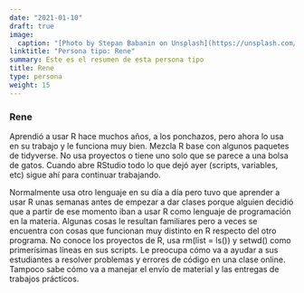 ```yaml
---
date: "2021-01-10"
draft: true
image:
  caption: "[Photo by Stepan Babanin on Unsplash](https://unsplash.com/photos/kx6fpBOm-ss)"
linktitle: "Persona tipo: Rene"
summary: Este es el resumen de esta persona tipo
title: Rene
type: persona
weight: 15
---
```


### Rene

Aprendió a usar R hace muchos años, a los ponchazos, pero ahora lo usa en su trabajo y le funciona muy bien. Mezcla R base con algunos paquetes de tidyverse. No usa proyectos o tiene uno solo que se parece a una bolsa de gatos. Cuando abre RStudio todo lo que dejó ayer (scripts, variables, etc) sigue ahí para continuar trabajando. 

Normalmente usa otro lenguaje en su día a día pero tuvo que aprender a usar R unas semanas antes de empezar a dar clases porque alguien decidió que a partir de ese momento iban a usar R como lenguaje de programación en la materia. Algunas cosas le resultan familiares pero a veces se encuentra con cosas que funcionan muy distinto en R respecto del otro programa.
No conoce los proyectos de R, usa rm(list = ls()) y setwd() como primerísimas líneas en sus scripts. Le preocupa cómo va a ayudar a sus estudiantes a resolver problemas y errores de código en una clase online. Tampoco sabe cómo va a manejar el envío de material y las entregas de trabajos prácticos. 
